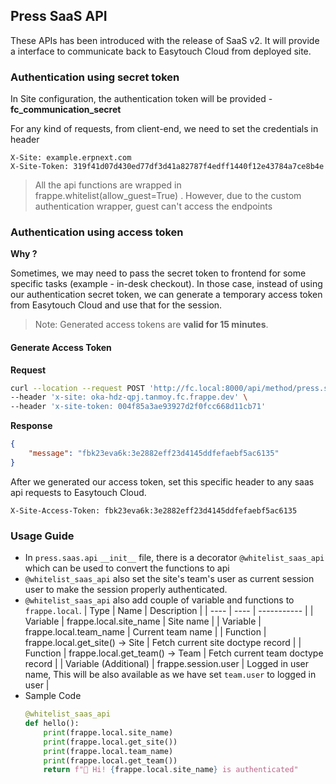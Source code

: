 ## Press SaaS API

These APIs has been introduced with the release of SaaS v2. It will provide a interface to communicate back to Easytouch Cloud from deployed site.


### Authentication using secret token

In Site configuration, the authentication token will be provided - **fc_communication_secret**

For any kind of requests, from client-end, we need to set the credentials in header

```
X-Site: example.erpnext.com
X-Site-Token: 319f41d07d430ed77df3d41a82787f4edff1440f12e43784a7ce8b4e
```

> All the api functions are wrapped in frappe.whitelist(allow_guest=True) .
> However, due to the custom authentication wrapper, guest can't access the endpoints

### Authentication using access token

**Why ?**

Sometimes, we may need to pass the secret token to frontend for some specific tasks (example - in-desk checkout). In those case, instead of using our authentication secret token, we can generate a temporary access token from Easytouch Cloud and use that for the session.

> Note: Generated access tokens are **valid for 15 minutes**.

#### Generate Access Token

**Request**

```bash
curl --location --request POST 'http://fc.local:8000/api/method/press.saas.api.auth.generate_access_token' \
--header 'x-site: oka-hdz-qpj.tanmoy.fc.frappe.dev' \
--header 'x-site-token: 004f85a3ae93927d2f0fcc668d11cb71'
```

**Response**

```json
{
    "message": "fbk23eva6k:3e2882eff23d4145ddfefaebf5ac6135"
}
```

After we generated our access token, set this specific header to any saas api requests to Easytouch Cloud.
```
X-Site-Access-Token: fbk23eva6k:3e2882eff23d4145ddfefaebf5ac6135
```


### Usage Guide

- In `press.saas.api` `__init__` file, there is a decorator `@whitelist_saas_api` which can be used to convert the functions to api
- `@whitelist_saas_api` also set the site's team's user as current session user to make the session properly authenticated.
- `@whitelist_saas_api` also add couple of variable and functions to `frappe.local`.
  | Type | Name | Description |
  | ---- | ---- | ----------- |
  | Variable | frappe.local.site_name | Site name |
  | Variable | frappe.local.team_name | Current team name |
  | Function | frappe.local.get_site() -> Site | Fetch current site doctype record |
  | Function | frappe.local.get_team() -> Team | Fetch current team doctype record |
  | Variable (Additional) | frappe.session.user | Logged in user name, This will be also available as we have set `team.user` to logged in user |
- Sample Code
  ```python
  @whitelist_saas_api
  def hello():
      print(frappe.local.site_name)
      print(frappe.local.get_site())
      print(frappe.local.team_name)
      print(frappe.local.get_team())
      return f"👋 Hi! {frappe.local.site_name} is authenticated"
  ```
